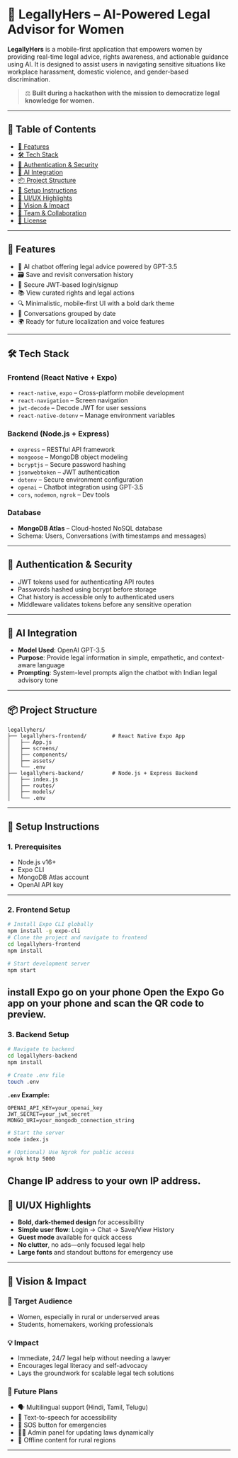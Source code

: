 
# 💼 LegallyHers – AI-Powered Legal Advisor for Women

**LegallyHers** is a mobile-first application that empowers women by providing real-time legal advice, rights awareness, and actionable guidance using AI. It is designed to assist users in navigating sensitive situations like workplace harassment, domestic violence, and gender-based discrimination.

> ⚖️ **Built during a hackathon with the mission to democratize legal knowledge for women.**

---

## 🔗 Table of Contents

- [🚀 Features](#-features)
- [🛠 Tech Stack](#-tech-stack)
- [🔐 Authentication & Security](#-authentication--security)
- [🧠 AI Integration](#-ai-integration)
- [📦 Project Structure](#-project-structure)
- [🔧 Setup Instructions](#-setup-instructions)
- [📱 UI/UX Highlights](#-uiux-highlights)
- [🎯 Vision & Impact](#-vision--impact)
- [🤝 Team & Collaboration](#-team--collaboration)
- [📝 License](#-license)

---

## 🚀 Features

- 🤖 AI chatbot offering legal advice powered by GPT-3.5
- 🗃 Save and revisit conversation history
- 🔐 Secure JWT-based login/signup
- 📚 View curated rights and legal actions
- 🔍 Minimalistic, mobile-first UI with a bold dark theme
- 📅 Conversations grouped by date
- 🌍 Ready for future localization and voice features

---

## 🛠 Tech Stack

### Frontend (React Native + Expo)

- `react-native`, `expo` – Cross-platform mobile development
- `react-navigation` – Screen navigation
- `jwt-decode` – Decode JWT for user sessions
- `react-native-dotenv` – Manage environment variables

### Backend (Node.js + Express)

- `express` – RESTful API framework
- `mongoose` – MongoDB object modeling
- `bcryptjs` – Secure password hashing
- `jsonwebtoken` – JWT authentication
- `dotenv` – Secure environment configuration
- `openai` – Chatbot integration using GPT-3.5
- `cors`, `nodemon`, `ngrok` – Dev tools

### Database

- **MongoDB Atlas** – Cloud-hosted NoSQL database
- Schema: Users, Conversations (with timestamps and messages)

---

## 🔐 Authentication & Security

- JWT tokens used for authenticating API routes
- Passwords hashed using bcrypt before storage
- Chat history is accessible only to authenticated users
- Middleware validates tokens before any sensitive operation

---

## 🧠 AI Integration

- **Model Used**: OpenAI GPT-3.5
- **Purpose**: Provide legal information in simple, empathetic, and context-aware language
- **Prompting**: System-level prompts align the chatbot with Indian legal advisory tone

---

## 📦 Project Structure

```
legallyhers/
├── legallyhers-frontend/        # React Native Expo App
│   ├── App.js
│   ├── screens/
│   ├── components/
│   ├── assets/
│   └── .env
├── legallyhers-backend/         # Node.js + Express Backend
│   ├── index.js
│   ├── routes/
│   ├── models/
│   └── .env
```

---

## 🔧 Setup Instructions

### 1. Prerequisites

- Node.js v16+
- Expo CLI
- MongoDB Atlas account
- OpenAI API key

---

### 2. Frontend Setup

```bash
# Install Expo CLI globally
npm install -g expo-cli
# Clone the project and navigate to frontend
cd legallyhers-frontend
npm install

# Start development server
npm start
```
install Expo go on your phone
Open the Expo Go app on your phone and scan the QR code to preview.
---

### 3. Backend Setup

```bash
# Navigate to backend
cd legallyhers-backend
npm install

# Create .env file
touch .env
```

**`.env` Example:**
```
OPENAI_API_KEY=your_openai_key
JWT_SECRET=your_jwt_secret
MONGO_URI=your_mongodb_connection_string
```

```bash
# Start the server
node index.js

# (Optional) Use Ngrok for public access
ngrok http 5000
```
Change IP address to your own IP address.
---

## 📱 UI/UX Highlights

- **Bold, dark-themed design** for accessibility
- **Simple user flow**: Login → Chat → Save/View History
- **Guest mode** available for quick access
- **No clutter**, no ads—only focused legal help
- **Large fonts** and standout buttons for emergency use

---

## 🎯 Vision & Impact

### 🎯 Target Audience
- Women, especially in rural or underserved areas
- Students, homemakers, working professionals

### 💡 Impact
- Immediate, 24/7 legal help without needing a lawyer
- Encourages legal literacy and self-advocacy
- Lays the groundwork for scalable legal tech solutions

### 🔮 Future Plans

- 🗣️ Multilingual support (Hindi, Tamil, Telugu)
- 🎤 Text-to-speech for accessibility
- 🚨 SOS button for emergencies
- 🧑‍💻 Admin panel for updating laws dynamically
- 📴 Offline content for rural regions

---
